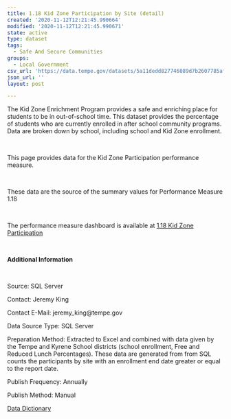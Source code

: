 ```yaml
---
title: 1.18 Kid Zone Participation by Site (detail)
created: '2020-11-12T12:21:45.990664'
modified: '2020-11-12T12:21:45.990671'
state: active
type: dataset
tags:
  - Safe And Secure Communities
groups:
  - Local Government
csv_url: 'https://data.tempe.gov/datasets/5a11dedd827746089d7b2607785af51e_0.csv'
json_url: ''
layout: post

---
```

<p>The Kid Zone Enrichment Program provides a safe and enriching place for students to be in out-of-school time. This dataset provides the percentage of students who are currently enrolled in after school community programs. Data are broken down by school, including school and Kid Zone enrollment.</p><p><br /></p><p>This page provides data for the Kid Zone Participation performance measure. </p><p><br /></p><p>These data are the source of the summary values for Performance Measure 1.18</p><p><br /></p><p>The performance measure dashboard is available at <a href='https://safe-and-secure-communities-tempegov.hub.arcgis.com/pages/kid-zone-participation' rel='nofollow ugc' target='_blank'>1.18 Kid Zone Participation</a></p><p><br /></p><p><b>Additional Information</b></p><p><br /></p><p>Source: SQL Server</p><p>Contact: Jeremy King</p><p>Contact E-Mail: jeremy_king@tempe.gov</p><p>Data Source Type: SQL Server</p><p>Preparation Method: Extracted to Excel and combined with data given by the Tempe and Kyrene School districts (school enrollment, Free and Reduced Lunch Percentages). These data are generated from from SQL counts the participants by site with an enrollment end date greater or equal to the report date.</p><p>Publish Frequency: Annually</p><p>Publish Method: Manual</p><p><a href='https://gis.tempe.gov/design/data-dictionary/1.18%20Kid%20Zone%20Participation%20by%20Site%20(detail)/' rel='nofollow ugc' target='_blank'>Data Dictionary</a><br /></p>
